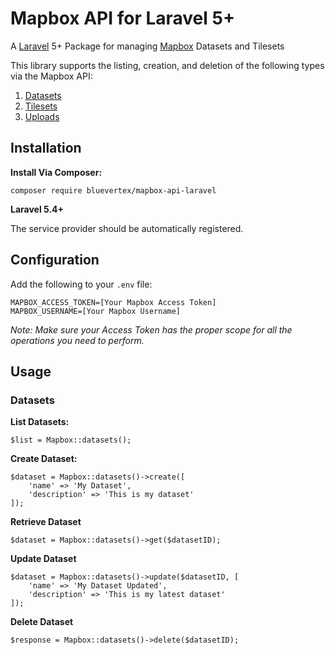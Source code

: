 # Mapbox API for Laravel 5+

A [Laravel](https://laravel.com/) 5+ Package for managing [Mapbox](https://www.mapbox.com/api-documentation/) Datasets and Tilesets

This library supports the listing, creation, and deletion of the following types via the Mapbox API:

1. [Datasets](https://www.mapbox.com/api-documentation/#datasets)
2. [Tilesets](https://www.mapbox.com/api-documentation/#tilesets)
3. [Uploads](https://www.mapbox.com/api-documentation/#uploads)

## Installation

**Install Via Composer:**

```
composer require bluevertex/mapbox-api-laravel
```

**Laravel 5.4+**

The service provider should be automatically registered.

## Configuration

Add the following to your `.env` file:

```
MAPBOX_ACCESS_TOKEN=[Your Mapbox Access Token]
MAPBOX_USERNAME=[Your Mapbox Username]
```

*Note: Make sure your Access Token has the proper scope for all the operations you need to perform.*

## Usage

### Datasets

**List Datasets:**

```
$list = Mapbox::datasets();
```

**Create Dataset:**

```
$dataset = Mapbox::datasets()->create([
	'name' => 'My Dataset',
	'description' => 'This is my dataset'
]);
```

**Retrieve Dataset**

```
$dataset = Mapbox::datasets()->get($datasetID);
```

**Update Dataset**

```
$dataset = Mapbox::datasets()->update($datasetID, [
	'name' => 'My Dataset Updated',
	'description' => 'This is my latest dataset'
]);
```

**Delete Dataset**

```
$response = Mapbox::datasets()->delete($datasetID);
```


